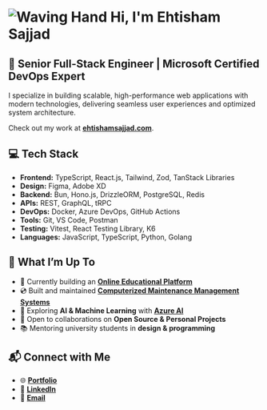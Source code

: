 # ![Waving Hand](https://user-images.githubusercontent.com/18350557/176309783-0785949b-9127-417c-8b55-ab5a4333674e.gif) Hi, I'm Ehtisham Sajjad

## 🚀 Senior Full-Stack Engineer | Microsoft Certified DevOps Expert

I specialize in building scalable, high-performance web applications with modern technologies, delivering seamless user experiences and optimized system architecture.

Check out my work at **[ehtishamsajjad.com](https://ehtishamsajjad.com)**.

## 💻 Tech Stack

- **Frontend:** TypeScript, React.js, Tailwind, Zod, TanStack Libraries
- **Design:** Figma, Adobe XD
- **Backend:** Bun, Hono.js, DrizzleORM, PostgreSQL, Redis
- **APIs:** REST, GraphQL, tRPC
- **DevOps:** Docker, Azure DevOps, GitHub Actions
- **Tools:** Git, VS Code, Postman
- **Testing:** Vitest, React Testing Library, K6
- **Languages:** JavaScript, TypeScript, Python, Golang

## 🌟 What I’m Up To

- 🚀 Currently building an **[Online Educational Platform](https://alw.sa)**
- 💿 Built and maintained **[Computerized Maintenance Management Systems](http://intechww.com)**
- 🧠 Exploring **AI & Machine Learning** with **[Azure AI](https://learn.microsoft.com/en-gb/users/ehtishamsajjad/credentials/2426b5d88dc1c013)**
- 🤝 Open to collaborations on **Open Source & Personal Projects**
- 📚 Mentoring university students in **design & programming**

## 📬 Connect with Me

- 🌐 **[Portfolio](https://ehtishamsajjad.com)**
- 🔗 **[LinkedIn](https://www.linkedin.com/in/ehtishamsajjad/)**
- 📧 **[Email](mailto:hi@ehtishamsajjad.com)**
